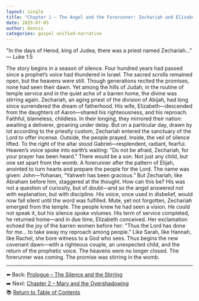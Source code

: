 ```yaml
---
layout: single
title: "Chapter 1 – The Angel and the Forerunner: Zechariah and Elizabeth"
date: 2025-07-05
author: Dennis
categories: gospel unified-narrative
---
```



"In the days of Herod, king of Judea, there was a priest named Zechariah..."
— Luke 1:5

The story begins in a season of silence.
Four hundred years had passed since a prophet’s voice had thundered in Israel. The sacred scrolls remained open, but the heavens were still. Though generations recited the promises, none had seen their dawn. Yet among the hills of Judah, in the routine of temple service and in the quiet ache of a barren home, the divine was stirring again.
Zechariah, an aging priest of the division of Abijah, had long since surrendered the dream of fatherhood. His wife, Elizabeth—descended from the daughters of Aaron—shared his righteousness, and his reproach. Faithful, blameless, childless. In their longing, they mirrored their nation: awaiting a deliverer, groaning under delay.
But on a particular day, drawn by lot according to the priestly custom, Zechariah entered the sanctuary of the Lord to offer incense. Outside, the people prayed. Inside, the veil of silence lifted.
To the right of the altar stood Gabriel—resplendent, radiant, fearful. Heaven’s voice spoke into earth’s waiting:
"Do not be afraid, Zechariah, for your prayer has been heard."
There would be a son.
Not just any child, but one set apart from the womb. A forerunner after the pattern of Elijah, anointed to turn hearts and prepare the people for the Lord. The name was given: John—Yohanan, “Yahweh has been gracious.”
But Zechariah, like Abraham before him, staggered at the thought. How can this be? His was not a question of curiosity, but of doubt—and so the angel answered not with explanation, but with discipline. His voice, once used in disbelief, would now fall silent until the word was fulfilled.
Mute, yet not forgotten, Zechariah emerged from the temple. The people knew he had seen a vision. He could not speak it, but his silence spoke volumes. His term of service completed, he returned home—and in due time, Elizabeth conceived.
Her exclamation echoed the joy of the barren women before her:
"Thus the Lord has done for me… to take away my reproach among people."
Like Sarah, like Hannah, like Rachel, she bore witness to a God who sees.
Thus begins the new covenant dawn—with a righteous couple, an unexpected child, and the return of the prophetic voice. The heavens were no longer closed. The forerunner was coming. The promise was stirring in the womb.


---

⬅️ Back: [Prologue – The Silence and the Stirring](/unified-gospel-narrative/2025/07/04/prologue-the-silence-and-the-stirring.html)  
➡️ Next: [Chapter 2 – Mary and the Overshadowing](/unified-gospel-narrative/2025/07/06/chapter-2-mary-and-the-overshadowing.html)  
📚 [Return to Table of Contents](/unified-gospel-narrative/)
